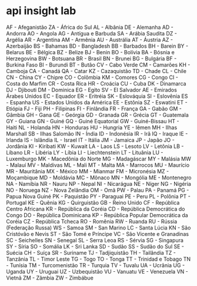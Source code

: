 # api insight lab
 

AF - Afeganistão
ZA - África do Sul
AL - Albânia
DE - Alemanha
AD - Andorra
AO - Angola
AG - Antígua e Barbuda
SA - Arábia Saudita
DZ - Argélia
AR - Argentina
AM - Armênia
AU - Austrália
AT - Áustria
AZ - Azerbaijão
BS - Bahamas
BD - Bangladesh
BB - Barbados
BH - Barein
BY - Belarus
BE - Bélgica
BZ - Belize
BJ - Benin
BO - Bolívia
BA - Bósnia e Herzegovina
BW - Botsuana
BR - Brasil
BN - Brunei
BG - Bulgária
BF - Burkina Faso
BI - Burundi
BT - Butão
CV - Cabo Verde
CM - Camarões
KH - Camboja
CA - Canadá
QA - Catar
KZ - Cazaquistão
TD - Chade
CL - Chile
CN - China
CY - Chipre
CO - Colômbia
KM - Comores
CG - Congo
CI - Costa do Marfim
CR - Costa Rica
HR - Croácia
CU - Cuba
DK - Dinamarca
DJ - Djibouti
DM - Dominica
EG - Egito
SV - El Salvador
AE - Emirados Árabes Unidos
EC - Equador
ER - Eritréia
SK - Eslováquia
SI - Eslovênia
ES - Espanha
US - Estados Unidos da América
EE - Estônia
SZ - Eswatini
ET - Etiópia
FJ - Fiji
PH - Filipinas
FI - Finlândia
FR - França
GA - Gabão
GM - Gâmbia
GH - Gana
GE - Geórgia
GD - Granada
GR - Grécia
GT - Guatemala
GY - Guiana
GN - Guiné
GQ - Guiné Equatorial
GW - Guiné-Bissau
HT - Haiti
NL - Holanda
HN - Honduras
HU - Hungria
YE - Iêmen
MH - Ilhas Marshall
SB - Ilhas Salomão
IN - Índia
ID - Indonésia
IR - Irã
IQ - Iraque
IE - Irlanda
IS - Islândia
IL - Israel
IT - Itália
JM - Jamaica
JP - Japão
JO - Jordânia
KI - Kiribati
KW - Kuwait
LA - Laos
LS - Lesoto
LV - Letônia
LB - Líbano
LR - Libéria
LY - Líbia
LI - Liechtenstein
LT - Lituânia
LU - Luxemburgo
MK - Macedônia do Norte
MG - Madagáscar
MY - Malásia
MW - Malauí
MV - Maldivas
ML - Mali
MT - Malta
MA - Marrocos
MU - Maurício
MR - Mauritânia
MX - México
MM - Mianmar
FM - Micronésia
MZ - Moçambique
MD - Moldávia
MC - Mônaco
MN - Mongólia
ME - Montenegro
NA - Namíbia
NR - Nauru
NP - Nepal
NI - Nicarágua
NE - Níger
NG - Nigéria
NO - Noruega
NZ - Nova Zelândia
OM - Omã
PW - Palau
PA - Panamá
PG - Papua Nova Guiné
PK - Paquistão
PY - Paraguai
PE - Peru
PL - Polônia
PT - Portugal
KE - Quênia
KG - Quirguistão
GB - Reino Unido
CF - República Centro Africana
KR - República da Coréia
CD - República Democrática do Congo
DO - República Dominicana
KP - República Popular Democrática da Coréia
CZ - República Tcheca
RO - Romênia
RW - Ruanda
RU - Rússia (Federação Russa)
WS - Samoa
SM - San Marino
LC - Santa Lúcia
KN - São Cristóvão e Nevis
ST - São Tomé e Príncipe
VC - São Vicente e Granadinas
SC - Seichelles
SN - Senegal
SL - Serra Leoa
RS - Sérvia
SG - Singapura
SY - Síria
SO - Somália
LK - Sri Lanka
SD - Sudão
SS - Sudão do Sul
SE - Suécia
CH - Suíça
SR - Suriname
TJ - Tadjiquistão
TH - Tailândia
TZ - Tanzânia
TL - Timor Leste
TG - Togo
TO - Tonga
TT - Trinidad e Tobago
TN - Tunísia
TM - Turcomenistão
TR - Turquia
TV - Tuvalu
UA - Ucrânia
UG - Uganda
UY - Uruguai
UZ - Uzbequistão
VU - Vanuatu
VE - Venezuela
VN - Vietnã
ZM - Zâmbia
ZW - Zimbábue
